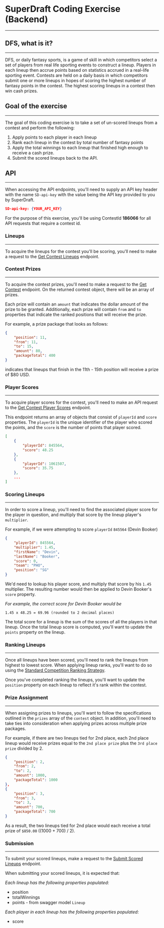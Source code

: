 # SuperDraft Coding Exercise (Backend)
---

## DFS, what is it?
---
DFS, or daily fantasy sports, is a game of skill in which competitors select a set of players from real life sporting events to construct a lineup. Players in each lineup then accrue points based on statistics accrued in a real-life sporting event. Contests are held on a daily basis in which competitors submit one or more lineups in hopes of scoring the highest number of fantasy points in the contest. The highest scoring lineups in a contest then win cash prizes.

## Goal of the exercise
---
The goal of this coding exercise is to take a set of un-scored lineups from a contest and perform the following:

1. Apply points to each player in each lineup
2. Rank each lineup in the contest by total number of fantasy points
3. Apply the total winnings to each lineup that finished high enough to receive a cash prize. 
4. Submit the scored lineups back to the API.

## API
---

When accessing the API endpoints, you'll need to supply an API key header with the name `SD-api-key` with the value being the API key provided to you by SuperDraft. 

```json
SD-api-key: {YOUR_API_KEY}
```

For the purpose of this exercise, you'll be using ContestId **186066** for all API requests that require a contest id. 

### Lineups
---
To acquire the lineups for the contest you'll be scoring, you'll need to make a request to the [Get Contest Lineups](https://api-candidates.staging.superdraft.io/swagger/index.html#/Lineups/Lineups_GetContestLineups) endpoint.

### Contest Prizes
---
To acquire the contest prizes, you'll need to make a request to the [Get Contest](https://api-candidates.staging.superdraft.io/swagger/index.html#/Contests/Contests_GetContest) endpoint. On the returned contest object, there will be an array of prizes.

Each prize will contain an `amount` that indicates the dollar amount of the prize to be granted. Additionally, each prize will contain `from` and `to` properties that indicate the ranked positions that will receive the prize. 

For example, a prize package that looks as follows:

```json
{
    "position": 11,
    "from": 11,
    "to": 15,
    "amount": 80,
    "packageTotal": 400
}
```

indicates that lineups that finish in the 11th - 15th position will receive a prize of $80 USD.

### Player Scores
---
To acquire player scores for the contest, you'll need to make an API request to the [Get Contest Player Scores](https://api-candidates.staging.superdraft.io/swagger/index.html#/PlayerScores/PlayerScores_GetContest) endpoint. 

This endpoint returns an array of objects that consist of `playerId` and `score` properties. The `playerId` is the unique identifier of the player who scored the points, and the `score` is the number of points that player scored. 

```json
[
    {
        "playerId": 845564,
        "score": 48.25
    },
    {
        "playerId": 1061507,
        "score": 35.75
    },
    ...
]
```

### Scoring Lineups
---

In order to score a lineup, you'll need to find the associated player score for the player in question, and multiply that score by the lineup player's `multiplier`. 

For example, if we were attempting to score `playerId` `845564` (Devin Booker)

```json
{
    "playerId": 845564,
    "multiplier": 1.45,
    "firstName": "Devin",
    "lastName": "Booker",
    "score": 0,
    "team": "PHO",
    "position": "SG"
}
```

We'd need to lookup his player score, and multiply that score by his `1.45` multiplier. The resulting number would then be applied to Devin Booker's `score` property. 

*For example, the correct score for Devin Booker would be*
```
1.45 x 48.25 = 69.96 (rounded to 2 decimal places)
```

The total score for a lineup is the sum of the scores of all the players in that lineup. Once the total lineup score is computed, you'll want to update the `points` property on the lineup.

### Ranking Lineups
---
Once all lineups have been scored, you'll need to rank the lineups from highest to lowest score. When applying lineup ranks, you'll want to do so using the [Standard Competition Ranking Strategy](https://en.wikipedia.org/wiki/Ranking#:~:text=In%20competition%20ranking%2C%20items%20that,left%20in%20the%20ranking%20numbers.&text=Equivalently%2C%20each%20item's%20ranking%20number,of%20items%20ranked%20above%20it.). 

Once you've completed ranking the lineups, you'll want to update the `position` property on each lineup to reflect it's rank within the contest. 

### Prize Assignment
---
When assigning prizes to lineups, you'll want to follow the specifications outlined in the `prizes` array of the `contest` object. In addition, you'll need to take ties into consideration when applying prizes across multiple prize packages.

For example, if there are two lineups tied for 2nd place, each 2nd place lineup would receive prizes equal to the `2nd place prize` plus the `3rd place prize` divided by 2.

```json
{
    "position": 2,
    "from": 2,
    "to": 2,
    "amount": 1000,
    "packageTotal": 1000
},
{
    "position": 3,
    "from": 3,
    "to": 3,
    "amount": 700,
    "packageTotal": 700
}
```

As a result, the two lineups tied for 2nd place would each receive a total prize of `$850.00` ((1000 + 700) / 2). 


### Submission
---
To submit your scored lineups, make a request to the [Submit Scored Lineups](https://api-candidates.staging.superdraft.io/swagger/index.html#/Lineups/Lineups_SubmitScoredLineups) endpoint.

When submitting your scored lineups, it is expected that:

*Each lineup has the following properties populated:*
* position
* totalWinnings
* points - from swagger model `Lineup`

*Each player in each lineup has the following properties populated:*
* score

